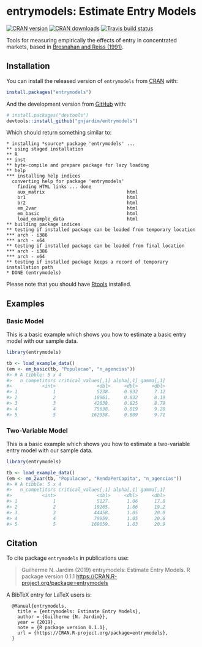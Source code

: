 
<!-- README.md is generated from README.Rmd. Please edit that file -->

# entrymodels: Estimate Entry Models

<!-- badges: start -->

[![CRAN
version](https://www.r-pkg.org/badges/version/entrymodels?color=orange)](https://cran.r-project.org/package=entrymodels)
[![CRAN
downloads](https://cranlogs.r-pkg.org/badges/grand-total/entrymodels?color=blue)](https://cran.r-project.org/package=entrymodels)
[![Travis build
status](https://travis-ci.org/gnjardim/entrymodels.svg?branch=master)](https://travis-ci.org/gnjardim/entrymodels)
<!-- badges: end -->

Tools for measuring empirically the effects of entry in concentrated
markets, based in [Bresnahan and Reiss
(1991)](https://www.jstor.org/stable/2937655).

## Installation

You can install the released version of `entrymodels` from
[CRAN](https://CRAN.R-project.org/package=entrymodels) with:

``` r
install.packages("entrymodels")
```

And the development version from
[GitHub](https://github.com/gnjardim/entrymodels) with:

``` r
# install.packages("devtools")
devtools::install_github("gnjardim/entrymodels")
```

Which should return something similar to:

    * installing *source* package 'entrymodels' ...
    ** using staged installation
    ** R
    ** inst
    ** byte-compile and prepare package for lazy loading
    ** help
    *** installing help indices
      converting help for package 'entrymodels'
        finding HTML links ... done
        aux_matrix                              html  
        br1                                     html  
        br2                                     html  
        em_2var                                 html  
        em_basic                                html  
        load_example_data                       html  
    ** building package indices
    ** testing if installed package can be loaded from temporary location
    *** arch - i386
    *** arch - x64
    ** testing if installed package can be loaded from final location
    *** arch - i386
    *** arch - x64
    ** testing if installed package keeps a record of temporary installation path
    * DONE (entrymodels)

Please note that you should have
[Rtools](https://cran.r-project.org/bin/windows/Rtools/) installed.

## Examples

### Basic Model

This is a basic example which shows you how to estimate a basic entry
model with our sample data.

``` r
library(entrymodels)

tb <- load_example_data()
(em <- em_basic(tb, "Populacao", "n_agencias"))
#> # A tibble: 5 x 4
#>   n_competitors critical_values[,1] alpha[,1] gamma[,1]
#>           <int>               <dbl>     <dbl>     <dbl>
#> 1             1               5238.     0.832      7.12
#> 2             2              18961.     0.832      8.19
#> 3             3              42038.     0.825      8.79
#> 4             4              75638.     0.819      9.20
#> 5             5             162958.     0.809      9.71
```

### Two-Variable Model

This is a basic example which shows you how to estimate a two-variable
entry model with our sample data.

``` r
library(entrymodels)

tb <- load_example_data()
(em <- em_2var(tb, "Populacao", "RendaPerCapita", "n_agencias"))
#> # A tibble: 5 x 4
#>   n_competitors critical_values[,1] alpha[,1] gamma[,1]
#>           <int>               <dbl>     <dbl>     <dbl>
#> 1             1               5127.      1.06      17.8
#> 2             2              19265.      1.06      19.2
#> 3             3              44458.      1.05      20.0
#> 4             4              79959.      1.05      20.6
#> 5             5             169059.      1.03      20.9
```

## Citation

To cite package `entrymodels` in publications use:

> Guilherme N. Jardim (2019) entrymodels: Estimate Entry Models. R
> package version 0.1.1 <https://CRAN.R-project.org/package=entrymodels>

A BibTeX entry for LaTeX users is:

``` 
  @Manual{entrymodels,
    title = {entrymodels: Estimate Entry Models},
    author = {Guilherme {N. Jardim}},
    year = {2019},
    note = {R package version 0.1.1},
    url = {https://CRAN.R-project.org/package=entrymodels},
  }
```
